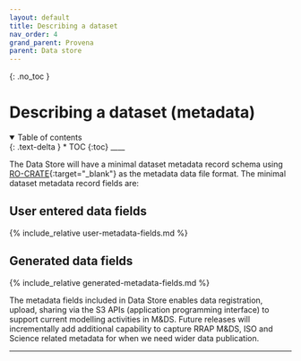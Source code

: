 ```yaml
---
layout: default
title: Describing a dataset
nav_order: 4
grand_parent: Provena
parent: Data store
---
```


{: .no_toc }

# Describing a dataset (metadata)

<details  open markdown="block">
  <summary>
    Table of contents
  </summary>
{: .text-delta }
* TOC
{:toc}
____
</details>

The Data Store will have a minimal dataset metadata record schema using [RO-CRATE](https://w3id.org/ro/crate){:target="\_blank"} as the metadata data file format. The minimal dataset metadata record fields are:

## User entered data fields

{% include_relative user-metadata-fields.md %}

## Generated data fields

{% include_relative generated-metadata-fields.md %}

The metadata fields included in Data Store enables data registration, upload, sharing via the S3 APIs (application programming interface) to support current modelling activities in M&DS. Future releases will incrementally add additional capability to capture RRAP M&DS, ISO and Science related metadata for when we need wider data publication.

---
